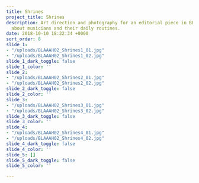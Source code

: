 ```yaml
---
title: Shrines
project_title: Shrines
description: Art direction and photography for an editorial piece in BLAAAH magazine
  about musicians and their daily routines.
date: 2018-10-10 18:22:34 +0000
sort_order: 8
slide_1:
- "/uploads/BLAAAH02_Shrines1_01.jpg"
- "/uploads/BLAAAH02_Shrines1_02.jpg"
slide_1_dark_toggle: false
slide_1_color: ''
slide_2:
- "/uploads/BLAAAH02_Shrines2_01.jpg"
- "/uploads/BLAAAH02_Shrines2_02.jpg"
slide_2_dark_toggle: false
slide_2_color: ''
slide_3:
- "/uploads/BLAAAH02_Shrines3_01.jpg"
- "/uploads/BLAAAH02_Shrines3_02.jpg"
slide_3_dark_toggle: false
slide_3_color: ''
slide_4:
- "/uploads/BLAAAH02_Shrines4_01.jpg"
- "/uploads/BLAAAH02_Shrines4_02.jpg"
slide_4_dark_toggle: false
slide_4_color: ''
slide_5: []
slide_5_dark_toggle: false
slide_5_color: ''

---
```

